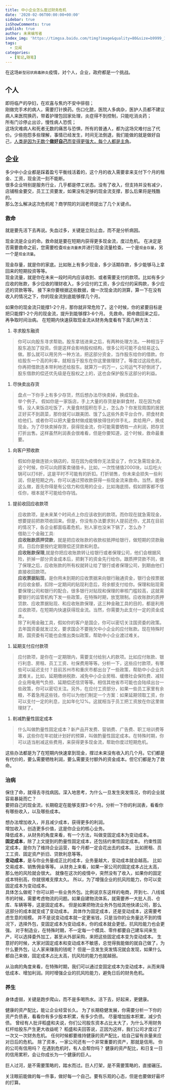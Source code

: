 ```yaml
---
title: 中小企业怎么度过财务危机
date: '2020-02-06T00:00:00+00:00'
sidebar: true
isShowComments: true
publish: true
author: 未来编写者
index_img: 'https://timgsa.baidu.com/timg?image&quality=80&size=b9999_10000&sec=1581516218985&di=89fee0cd0759ec1f74b5e65145ebd456&imgtype=0&src=http%3A%2F%2Fcrawl.nosdn.127.net%2F75e933666379beffa0d683d7b60cfe82.jpg'
tags:
  - 见闻
categories:
  - [笔记,随笔]
---
```


在这场`新型冠状病毒肺炎`疫情，对个人，企业，政府都是一个挑战。

## 个人

即将临产的孕妇，在欢喜与焦灼不安中徘徊；  
刚做完手术的病人，需要打针换药。伤口化脓，医院人多病杂，医护人员都不建议病人来医院换药，带着护理包回家处理，炎症得不到控制，只能吃消炎药；  
所有门诊停止出诊，慢性病人恐慌；  
这场灾难病人和死者无数的痛苦与恐惧，所有的普通人，都为这场灾难付出了代价。少些抱怨多些理解，事情已经发生，时间无法倒退，我们能做的就是做好自己，[人类是因为无数个**做好自己**而变得更强大，每个人都是主角](./2020-01-31-真给你机会了.md)。

## 企业

多少中小企业都是踩着盈亏平衡线活着的，这个月的收入需要拿来支付下个月的租金、工资，现金流一刻不能断。  
很多企业特别是服务行业，几乎都是停工状态。没有了收入，但支持并没有减少，店铺租金要交，员工工资要发，如果没有足够的现金流支撑，那么后果将是残酷的。  
那么怎么解决这次危机呢？商学院的刘润老师提出了几个关键点。

### 救命
就是要先活下去再说。失血过多，关键是立刻止血，而不是分析病因。

现金流是企业的命。救命就是要在短期内获得更多现金流，度过危机。
在决定是否需要救命之前，您需要检查`现金流量表`并进行现金流量检查。一个是`现金存量`，另一个是`现金流量`。    

现金存量，就是你的家底。比如账上有多少现金，多少活期存款，多少能够马上拿回来的短期投资等等。  
现金流量，就是你在未来一段时间内应该收到、或者需要支付的款项。比如有多少应收的账款，多少应收的理财收入，多少应付的工资，多少应付的采购款，多少应还的贷款等等。
接下来你要根据这些数据，做一次现金流的测算，算一下在没有收入的情况之下，你的现金流到底能够撑几个月。

如果你的现金流只能撑1-2个月，那你就非常危险了。这个时候，你的紧要目标是把只能撑1-2个月的现金流，提升到能够撑3-6个月。
先救命。把命救回来之后，再争取时间治病。
在短期内快速获取现金流从财务角度看有下面几种方法：
1. 寻求股东融资
  > 你可以向股东寻求帮助。股东拿钱进来之后，有两种处理方法。一种相当于股东追加了投资。但是这样会影响股权结构，很多公司可能不会轻易这么做。那么就可以用另外一种方法，把这部分资金，当作股东给你的借款。你给股东一个高的利率，就相当于股东在你这里做理财了。等度过这段危机，你再把借款连本带利地还给股东。就算万一的万一，公司运气不好倒闭了，股东借款的偿还优先级是在股权之上的，这也会保护股东这部分的利益。

1. 尽快卖出存货
  > 盘点一下你手上有多少存货，然后想办法尽快卖掉，换成现金。  
  举个例子。  假如你是一家饭店，手上大量的存货是新鲜食材，现在因为疫情，没人来饭店吃饭了，大量食材囤积在手上，怎么办？你发现周围的居民正好买不到蔬菜，那你就可以跟美团、饿了么这些外卖平台合作，把食材卖给他们。或者你可以把大量食材做成能够放得住的伴手礼，卖给用户，换成现金。为了尽快卖掉存货，获得现金流，你可能需要牺牲一点利润，把存货打折出售。这样虽然利润表会很难看，但是你要知道，这个时候，救命最重要。

1. 向客户预收款
  > 假如你是做连锁火锅店的，现在因为疫情你无法营业了，你又急需现金流，这个时候，你可以向顾客卖储值卡。比如，一次性储值2000块，以后吃火锅可以打6折，这是平时不可能有的折扣。打折销售，你未来会损失一些利润，但是短期之内，你可以通过预收款获得一些现金流来救命。当然，能够这么做，首先你得是有公信力和信用的企业，比如海底捞。假如顾客都不信任你，根本就不可能给你存钱。

1. 提前收回应收款项
  > 应收款项，是未来某个时间点上你应该收到的款项。而你现在就急需现金，想要提前把款项收回来。但是，你没有办法要求别人提前还你，尤其在目前的情况下，各企业都面临着危机，别人家也没米下锅了，怎么办？  
  借助三个金融工具:  
  **应收账款质押贷款**，就是把应收账款的收款权抵押给银行，做短期的贷款融资。日后你要按约定期限偿还贷款和利息。  
  **应收账款保理**,就是你把应收账款转让给银行或者保理公司，他们会根据风险，折掉一部分资金成本后，把剩下的资金先行给你。跟质押贷款不同，做了保理之后，应收账款的所有权就转让给了银行或者保理公司，到期由他们直接收回款项。  
  **应收票据贴现**，是你用未到期的应收票据来向银行融通资金，银行会按票据的应收金额，扣除一定期间的贴现利息后，将余额支付给你。保理和贴现需要保理公司和银行的配合。很多银行对贴现和保理的审核门槛较高，这就需要银行的监管机构下发一些政策，在特殊时期，放宽限制。应收账款的质押贷款、应收票据贴现、和应收账款保理，这三种金融工具的目的，都是利用应收款项，在短期内快速获得现金流。当然，你需要为此支付一定的资金成本。    
  除了利用金融工具，假如你的客户是国企，你可以密切关注国资委的政策。去年国资委就发过文，要求国企不要拖欠中小企业的应付账款。现在特殊时期，国资委有可能也会推出类似政策，帮助中小企业渡过难关。

1. 延期支付应付款项
  > 应付款项，是你在一定期限内，需要支付给别人的款项。比如应付账款、银行利息、房租、员工工资、社保费用等等。分析一下，这些应付款项，有哪些可以延迟支付？目前苏州市和重庆市都出台了一些政策，帮助中小企业共渡难关。比如，延期缴纳税款、减免中小企业房租、缓缴社会保险费、减轻企业用电用气负担、延期偿还信贷等等。相信其他省市可能也会陆续出台一些政策，你可以密切关注。另外，在应付工资部分，如果一些员工家里有余粮，不着急用这些钱，你可以为他们制定一个方案：如果延期领取工资，你可以支付一定的利息，比如年化12%。这就相当于员工把工资放在你这里做理财了。

1. 削减酌量性固定成本
  > 什么叫做酌量性固定成本？新产品开发费、营销费、广告费、职工培训费等等，这些你在年初就计划好的预算，叫做酌量性固定成本。在特殊时期，你可以适当削减这些费用，来获得更多现金流，帮助你度过短期危机。

这些办法都是为了在短期内快速拿到现金，撑过未来没有收入的几个月。它们都是有代价的，要么需要牺牲利润，要么需要支付额外的资金成本。但它们都是为了救命。

### 治病
保住了命，就得去寻找病因。深入地思考，为什么一旦发生突发情况，你的企业就容易暴毙而亡？  
要把自己的现金流，长期稳定在能够支撑3-6个月。分析一下你的利润表，看看你有哪些收入，以及哪些成本。

想办法增加收入，并且减少成本，获得更多的利润。  
增加收入，创造更多价值，这是你企业的核心业务。  
降低成本，从财务的角度来看，有一个方法，叫做变固定成本为变动成本。  
**固定成本**，除了上文提到的酌量性固定成本，还包括约束性固定成本。
约束性固定成本，是你为了维持企业运营，每个月都一定会花出去的成本。
比如房租、员工工资、固定资产折旧、贷款利息等等。  
**变动成本**，是与你业务量成正比的成本，业务量越大，变动成本就会越高。
比如交易成本、销售佣金等等。
从财务上来看，如果一家公司的固定成本占比太高，那么他的风险就会很大。
就像在这次的疫情中，突然没有了收入，如果你的固定成本特别高，你就很难支撑太久。
所以，为了增强企业的抗风险能力，你可以变固定成本为变动成本。  
具体怎么做呢？你可以把一些业务外包。比例说京东这样的电商，开到七、八线城市的时候，需要考虑物流的问题。如果自建物流体系，就需要养一大批人员、仓库、车辆等等，这是固定成本。
但是如果把物流业务外包给其他快递公司，那么这部分的成本就变成了变动成本。
具体作为固定成本，还是变动成本，这需要考虑生意的规模。
并不是说变动成本就一定更省钱，只是当你的业务量达不到的情况下，选择外包，变固定成本为变动成本，你的成本就会更低，抗风险能力也会更强。
对于制造业，在特殊时期，不一定每一个模具、零件都要自己建车间来生产，可以选择委外加工，甚至从外部采购，来把这些固定成本变为变动成本。
生意好的时候，大家对固定成本和变动成本不敏感，总觉得我能做的就自己做了，为什么要外包，让人家来赚我的钱呢？
但是一旦发生突发情况就会发现，如果什么都自己来做，固定成本占比太高，抗风险的能力也就越弱。

从治病的角度来看，在特殊时期，我们可以通过变固定成本为变动成本，从而来降低成本、增加利润。同时增强企业的抗风险能力，避免日后的财务危机。

### 养生
身体虚弱，关键是跑步爬山，而不是多喝热水。活下去，好起来，更健康。

健康的资产配比，能让企业经营长久。
为了长期稳健发展，你需要分析一下你的资产负债表，看看你有多少股本积累，有多少负债。
尽量增加股本积累，减少负债。
曾经有人批评稻盛和夫说，你们公司股东资本占比太大了，为什么不用财务杠杆给股东产生更大收益呢？
稻盛和夫回答说，正因为这样，我们公司才度过了一次又一次财务危机。
任何时候都要维持健康的资产配比，给自己留有余量来应对日后的危机。
除了资本，一家公司还有一个非常重要的资产，那就是信用。
你的公司有信用吗？
在遇到危机时，有人会帮你吗？
健康的资产配比，和日复一日的信用累积，会让你成长为一个健康的巨人。

巨人过河，是不需要策略的，踏水而过。巨人打架，是不需要策略的，直接碾压。

关注眼前能做的每一件事，做好每一个自己。要有乐观的心态，但是也要做好最坏的打算。
